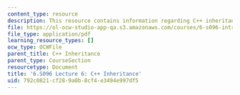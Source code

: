 ```yaml
---
content_type: resource
description: This resource contains information regarding C++ inheritance.
file: https://ol-ocw-studio-app-qa.s3.amazonaws.com/courses/6-s096-introduction-to-c-and-c-january-iap-2013/792c0821cf289a0b8cf4e3494e997df5_MIT6_S096_IAP13_lec6.pdf
file_type: application/pdf
learning_resource_types: []
ocw_type: OCWFile
parent_title: C++ Inheritance
parent_type: CourseSection
resourcetype: Document
title: '6.S096 Lecture 6: C++ Inheritance'
uid: 792c0821-cf28-9a0b-8cf4-e3494e997df5
---
```

